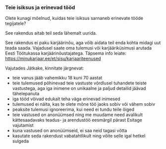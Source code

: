 ### Teie isiksus ja erinevad tööd

Olete kunagi mõelnud, kuidas teie isiksus sarnaneb erinevate tööde tegijatele?

See rakendus aitab teil seda lähemalt uurida.

See rakendus ei paku karjäärinõu, aga võib aidata teil enda kohta midagi uut teada saada. Vajadusel saate oma tulemusi või karjääriküsimusi arutada Eesti Töötukassa karjäärinõustajatega. Täpsema info leiate: https://minukarjaar.ee/et/sisu/karjaariteenused

Vajutades Jätkake, kinnitate järgnevat:

- teie vanus jääb vahemikku 18 kuni 70 aastat
- teie tulemused põhinevad teie vastuste võrdlusel tuhandete teiste vastustega, aga iga inimene on unikaalne ja paljud detailid jäävad tähelepanuta
- iga tööd võivad edukalt teha väga erinevad inimesed
- tulemused ei näita, kas te olete mõne töö jaoks sobiv või vähem sobiv
- peaksite tulemusi ignoreerima, kui need ei tundu teile õiged
- teie vastused on anonüümsed ning me muudame need avalikult kättesaadavaks teadus- ja arendustöö eesmärgil pärast Esitage vajutamist
- kuna vastused on anonüümseid, ei saa neid tagasi võtta
- kasutate seda rakendust vabatahtlikult ning võite selle igal hetkel sulgeda
